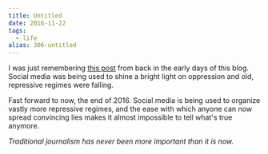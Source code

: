 ```yaml
---
title: Untitled
date: 2016-11-22
tags: 
  - life
alias: 306-untitled
---
```


I was just remembering [this post](posts/twitter-and-hope) from back in the early days of this blog. Social media was being used to shine a bright light on oppression and old, repressive regimes were falling.

Fast forward to now, the end of 2016. Social media is being used to organize vastly more repressive regimes, and the ease with which anyone can now spread convincing lies makes it almost impossible to tell what's true anymore.

_Traditional journalism has never been more important than it is now._